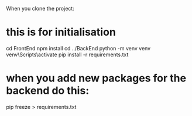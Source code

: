 When you clone the project:

# this is for initialisation
cd FrontEnd
npm install
cd ../BackEnd
python -m venv venv
venv\Scripts\activate
pip install -r requirements.txt

# when you add new packages for the backend do this:
pip freeze > requirements.txt
